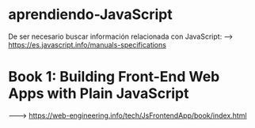 # aprendiendo-JavaScript

De ser necesario buscar información relacionada con JavaScript: --> https://es.javascript.info/manuals-specifications

# Book 1: Building Front-End Web Apps with Plain JavaScript
---> https://web-engineering.info/tech/JsFrontendApp/book/index.html
